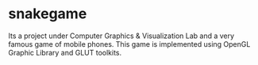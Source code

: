 # snakegame
Its a project under Computer Graphics &amp; Visualization Lab and a very famous game of  mobile phones. This game is implemented using OpenGL Graphic Library and GLUT toolkits.
